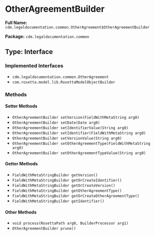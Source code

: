 # OtherAgreementBuilder

**Full Name:** `cdm.legaldocumentation.common.OtherAgreement$OtherAgreementBuilder`

**Package:** `cdm.legaldocumentation.common`

## Type: Interface

### Implemented Interfaces

- `cdm.legaldocumentation.common.OtherAgreement`
- `com.rosetta.model.lib.RosettaModelObjectBuilder`

### Methods

#### Setter Methods

- `OtherAgreementBuilder setVersion(FieldWithMetaString arg0)`
- `OtherAgreementBuilder setDate(Date arg0)`
- `OtherAgreementBuilder setIdentifierValue(String arg0)`
- `OtherAgreementBuilder setIdentifier(FieldWithMetaString arg0)`
- `OtherAgreementBuilder setVersionValue(String arg0)`
- `OtherAgreementBuilder setOtherAgreementType(FieldWithMetaString arg0)`
- `OtherAgreementBuilder setOtherAgreementTypeValue(String arg0)`

#### Getter Methods

- `FieldWithMetaStringBuilder getVersion()`
- `FieldWithMetaStringBuilder getOrCreateIdentifier()`
- `FieldWithMetaStringBuilder getOrCreateVersion()`
- `FieldWithMetaStringBuilder getOtherAgreementType()`
- `FieldWithMetaStringBuilder getOrCreateOtherAgreementType()`
- `FieldWithMetaStringBuilder getIdentifier()`

#### Other Methods

- `void process(RosettaPath arg0, BuilderProcessor arg1)`
- `OtherAgreementBuilder prune()`


